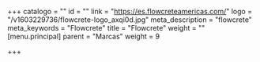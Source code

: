 +++
catalogo = ""
id = ""
link = "https://es.flowcreteamericas.com/"
logo = "/v1603229736/flowcrete-logo_axqi0d.jpg"
meta_description = "flowcrete"
meta_keywords = "Flowcrete"
title = "Flowcrete"
weight = ""
[menu.principal]
parent = "Marcas"
weight = 9

+++
